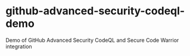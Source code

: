 # github-advanced-security-codeql-demo
Demo of GitHub Advanced Security CodeQL and Secure Code Warrior integration

